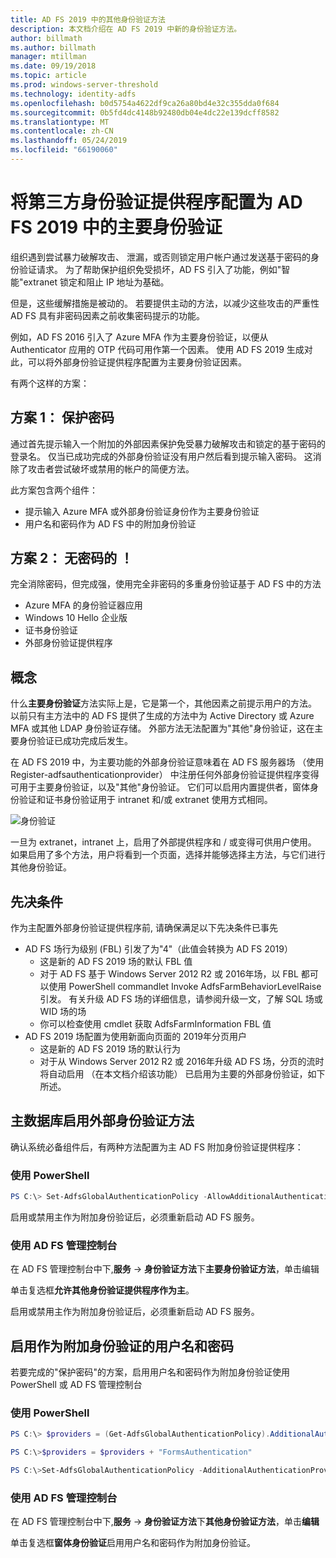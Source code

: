 ```yaml
---
title: AD FS 2019 中的其他身份验证方法
description: 本文档介绍在 AD FS 2019 中新的身份验证方法。
author: billmath
ms.author: billmath
manager: mtillman
ms.date: 09/19/2018
ms.topic: article
ms.prod: windows-server-threshold
ms.technology: identity-adfs
ms.openlocfilehash: b0d5754a4622df9ca26a80bd4e32c355dda0f684
ms.sourcegitcommit: 0b5fd4dc4148b92480db04e4dc22e139dcff8582
ms.translationtype: MT
ms.contentlocale: zh-CN
ms.lasthandoff: 05/24/2019
ms.locfileid: "66190060"
---
```

# <a name="configure-3rd-party-authentication-providers-as-primary-authentication-in-ad-fs-2019"></a>将第三方身份验证提供程序配置为 AD FS 2019 中的主要身份验证


组织遇到尝试暴力破解攻击、 泄漏，或否则锁定用户帐户通过发送基于密码的身份验证请求。  为了帮助保护组织免受损坏，AD FS 引入了功能，例如"智能"extranet 锁定和阻止 IP 地址为基础。  

但是，这些缓解措施是被动的。  若要提供主动的方法，以减少这些攻击的严重性 AD FS 具有非密码因素之前收集密码提示的功能。  

例如，AD FS 2016 引入了 Azure MFA 作为主要身份验证，以便从 Authenticator 应用的 OTP 代码可用作第一个因素。
使用 AD FS 2019 生成对此，可以将外部身份验证提供程序配置为主要身份验证因素。

有两个这样的方案：

## <a name="scenario-1-protect-the-password"></a>方案 1： 保护密码
通过首先提示输入一个附加的外部因素保护免受暴力破解攻击和锁定的基于密码的登录名。  仅当已成功完成的外部身份验证没有用户然后看到提示输入密码。  这消除了攻击者尝试破坏或禁用的帐户的简便方法。

此方案包含两个组件：
- 提示输入 Azure MFA 或外部身份验证身份作为主要身份验证
- 用户名和密码作为 AD FS 中的附加身份验证

## <a name="scenario-2-password-free"></a>方案 2： 无密码的 ！
完全消除密码，但完成强，使用完全非密码的多重身份验证基于 AD FS 中的方法
- Azure MFA 的身份验证器应用
- Windows 10 Hello 企业版
- 证书身份验证
- 外部身份验证提供程序

## <a name="concepts"></a>概念
什么**主要身份验证**方法实际上是，它是第一个，其他因素之前提示用户的方法。  以前只有主方法中的 AD FS 提供了生成的方法中为 Active Directory 或 Azure MFA 或其他 LDAP 身份验证存储。  外部方法无法配置为"其他"身份验证，这在主要身份验证已成功完成后发生。

在 AD FS 2019 中，为主要功能的外部身份验证意味着在 AD FS 服务器场 （使用 Register-adfsauthenticationprovider） 中注册任何外部身份验证提供程序变得可用于主要身份验证，以及"其他"身份验证。 它们可以启用内置提供者，窗体身份验证和证书身份验证用于 intranet 和/或 extranet 使用方式相同。

![身份验证](media/Additional-Authentication-Methods-AD-FS/auth1.png)

一旦为 extranet，intranet 上，启用了外部提供程序和 / 或变得可供用户使用。  如果启用了多个方法，用户将看到一个页面，选择并能够选择主方法，与它们进行其他身份验证。

## <a name="pre-requisites"></a>先决条件
作为主配置外部身份验证提供程序前, 请确保满足以下先决条件已事先
- AD FS 场行为级别 (FBL) 引发了为"4"（此值会转换为 AD FS 2019）
    - 这是新的 AD FS 2019 场的默认 FBL 值
    - 对于 AD FS 基于 Windows Server 2012 R2 或 2016年场，以 FBL 都可以使用 PowerShell commandlet Invoke AdfsFarmBehaviorLevelRaise 引发。  有关升级 AD FS 场的详细信息，请参阅升级一文，了解 SQL 场或 WID 场的场 
    - 你可以检查使用 cmdlet 获取 AdfsFarmInformation FBL 值
- AD FS 2019 场配置为使用新面向页面的 2019年分页用户
    - 这是新的 AD FS 2019 场的默认行为
    - 对于从 Windows Server 2012 R2 或 2016年升级 AD FS 场，分页的流时将自动启用 （在本文档介绍该功能） 已启用为主要的外部身份验证，如下所述。

## <a name="enable-external-authentication-methods-as-primary"></a>主数据库启用外部身份验证方法
确认系统必备组件后，有两种方法配置为主 AD FS 附加身份验证提供程序：

### <a name="using-powershell"></a>使用 PowerShell


```powershell
PS C:\> Set-AdfsGlobalAuthenticationPolicy -AllowAdditionalAuthenticationAsPrimary $true
``` 


启用或禁用主作为附加身份验证后，必须重新启动 AD FS 服务。

### <a name="using-the-ad-fs-management-console"></a>使用 AD FS 管理控制台
在 AD FS 管理控制台中下,**服务** -> **身份验证方法**下**主要身份验证方法**，单击编辑

单击复选框**允许其他身份验证提供程序作为主**。

启用或禁用主作为附加身份验证后，必须重新启动 AD FS 服务。

## <a name="enable-username-and-password-as-additional-authentication"></a>启用作为附加身份验证的用户名和密码
若要完成的"保护密码"的方案，启用用户名和密码作为附加身份验证使用 PowerShell 或 AD FS 管理控制台
### <a name="using-powershell"></a>使用 PowerShell



```powershell
PS C:\> $providers = (Get-AdfsGlobalAuthenticationPolicy).AdditionalAuthenticationProvider

PS C:\>$providers = $providers + "FormsAuthentication"

PS C:\>Set-AdfsGlobalAuthenticationPolicy -AdditionalAuthenticationProvider $providers
``` 

### <a name="using-the-ad-fs-management-console"></a>使用 AD FS 管理控制台
在 AD FS 管理控制台中下,**服务** -> **身份验证方法**下**其他身份验证方法**，单击**编辑**

单击复选框**窗体身份验证**启用用户名和密码作为附加身份验证。
